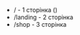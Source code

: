 <ul>
  <li>/ - 1 сторінка ()</li>
  <li>/landing - 2 сторінка</li>
  <li> /shop - 3 сторінка</li>
<ul>
